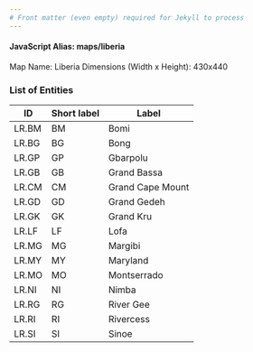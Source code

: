 ```yaml
---
# Front matter (even empty) required for Jekyll to process
---
```


#### JavaScript Alias: maps/liberia

Map Name: Liberia
Dimensions (Width x Height): 430x440





### List of Entities

ID | Short label | Label
---|---|---|
LR.BM|BM|Bomi
LR.BG|BG|Bong
LR.GP|GP|Gbarpolu
LR.GB|GB|Grand Bassa
LR.CM|CM|Grand Cape Mount
LR.GD|GD|Grand Gedeh
LR.GK|GK|Grand Kru
LR.LF|LF|Lofa
LR.MG|MG|Margibi
LR.MY|MY|Maryland
LR.MO|MO|Montserrado
LR.NI|NI|Nimba
LR.RG|RG|River Gee
LR.RI|RI|Rivercess
LR.SI|SI|Sinoe

